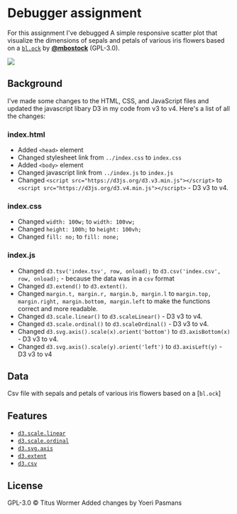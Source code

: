 # Debugger assignment
For this assignment I've debugged A simple responsive scatter plot that visualize the dimensions of sepals and petals of various iris flowers based on a [`bl.ock`][block] by
[**@mbostock**][block-author] (GPL-3.0).

[![][cover]][url]

## Background
I've made some changes to the HTML, CSS, and JavaScript files and updated the javascript libary D3 in my code from v3 to v4. Here's a list of all the changes:

### index.html
* Added `<head>` element
* Changed stylesheet link from `../index.css` to `index.css`
* Added `<body>` element
* Changed javascript link from `../index.js` to `index.js`
* Changed `<script src="https://d3js.org/d3.v3.min.js"></script>` to `<script src="https://d3js.org/d3.v4.min.js"></script>` - D3 v3 to v4.

### index.css
* Changed `width: 100w;` to `width: 100vw;`
* Changed `height: 100h;` to `height: 100vh;`
* Changed `fill: no;` to `fill: none;`

### index.js

* Changed `d3.tsv('index.tsv', row, onload);` to `d3.csv('index.csv', row, onload);` - because the data was in a `csv` format
* Changed `d3.extend()` to `d3.extent()`.
* Changed `margin.t, margin.r, margin.b, margin.l` to `margin.top, margin.right, margin.bottom, margin.left` to make the functions correct and more readable.
* Changed `d3.scale.linear()` to `d3.scaleLinear()` - D3 v3 to v4.
* Changed `d3.scale.ordinal()` to `d3.scaleOrdinal()` - D3 v3 to v4.
* Changed `d3.svg.axis().scale(x).orient('bottom')` to `d3.axisBottom(x)` - D3 v3 to v4.
* Changed `d3.svg.axis().scale(y).orient('left')` to `d3.axisLeft(y)` - D3 v3 to v4

## Data
Csv file with sepals and petals of various iris flowers based on a [`bl.ock`]

## Features
- [`d3.scale.linear`](https://github.com/d3/d3-3.x-api-reference/blob/master/Quantitative-Scales.md#_linear)
- [`d3.scale.ordinal`](https://github.com/d3/d3-3.x-api-reference/blob/master/Ordinal-Scales.md#ordinal)
- [`d3.svg.axis`](https://github.com/d3/d3-3.x-api-reference/blob/master/SVG-Axes.md#axis)
- [`d3.extent`](https://github.com/d3/d3-3.x-api-reference/blob/master/Arrays.md#d3_extent)
- [`d3.csv`](https://github.com/d3/d3-3.x-api-reference/blob/master/CSV.md#csv)

## License
GPL-3.0 © Titus Wormer Added changes by Yoeri Pasmans

[block]: https://bl.ocks.org/mbostock/3887118
[block-author]: https://github.com/mbostock
[cover]: preview.png
[url]: https://cmda-tt.github.io/course-17-18/class-2-debug/yoeripasmans
